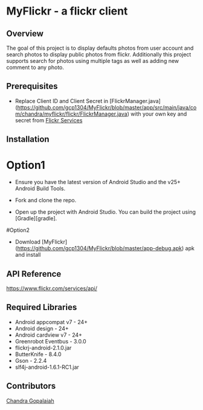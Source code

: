 # MyFlickr - a flickr client

## Overview
The goal of this project is to display defaults photos from user account and search photos to display public photos from flickr.  Additionally this project supports search for photos using multiple tags as well as adding new comment to any photo.

## Prerequisites
- Replace Client ID and Client Secret in [FlickrManager.java] (https://github.com/gcp1304/MyFlickr/blob/master/app/src/main/java/com/chandra/myflickr/flickr/FlickrManager.java) with your own key and secret from [Flickr Services](https://www.flickr.com/services/)

## Installation

# Option1
- Ensure you have the latest version of Android Studio and the v25+ Android Build Tools.

- Fork and clone the repo.

- Open up the project with Android Studio. You can build the project using [Gradle][gradle].

#Option2
- Download [MyFlickr] (https://github.com/gcp1304/MyFlickr/blob/master/app-debug.apk) apk and install


## API Reference

https://www.flickr.com/services/api/

## Required Libraries

- Android appcompat v7 - 24+
- Android design - 24+
- Android cardview v7 - 24+
- Greenrobot Eventbus - 3.0.0
- flickrj-android-2.1.0.jar
- ButterKnife - 8.4.0
- Gson - 2.2.4
- slf4j-android-1.6.1-RC1.jar

## Contributors
[Chandra Gopalaiah](https://github.com/gcp1304)

